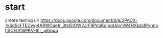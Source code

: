 # start
create testing
url https://docs.google.com/document/d/e/2PACX-1vSd5cFTEDwq4A9WOqetr_3tkI5tGW2JrF9PnbKdipqUqo1iW4HXkdcIPyhnohSCEhY8tPKV-Ifi-_p8/pub
